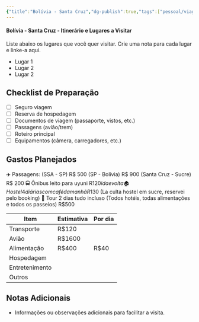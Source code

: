 ```yaml
---
{"title":"Bolívia - Santa Cruz","dg-publish":true,"tags":["pessoal/viagem"],"permalink":"/3-caixa-de-entrada/bolivia-santa-cruz/","dgPassFrontmatter":true}
---
```


#### Bolívia - Santa Cruz - Itinerário e Lugares a Visitar
Liste abaixo os lugares que você quer visitar. Crie uma nota para cada lugar e linke-a aqui.
- Lugar 1
- Lugar 2
- Lugar 2
## Checklist de Preparação
- [ ] Seguro viagem
- [ ] Reserva de hospedagem
- [ ] Documentos de viagem (passaporte, vistos, etc.)
- [ ] Passagens (avião/trem)
- [ ] Roteiro principal
- [ ] Equipamentos (câmera, carregadores, etc.)
## Gastos Planejados
✈️ Passagens:
    (SSA - SP) R$ 500
    (SP - Bolívia) R$ 900
    (Santa Cruz - Sucre) R$ 200
🚍 Ônibus leito para uyuni R$120 ida e volta
🏠 Hostel 4 diárias com café da manhã R$130 (La culta hostel em sucre, reservei pelo booking)
🎫 Tour 2 dias tudo incluso (Todos hotéis, todas alimentações e todos os passeios) R$500

| Item           | Estimativa | Por dia |
| -------------- | ---------- | ------- |
| Transporte     | R$120      |         |
| Avião          | R$1600     |         |
| Alimentação    | R$400      | R$40    |
| Hospedagem     |            |         |
| Entretenimento |            |         |
| Outros         |            |         |
## Notas Adicionais
- Informações ou observações adicionais para facilitar a visita.